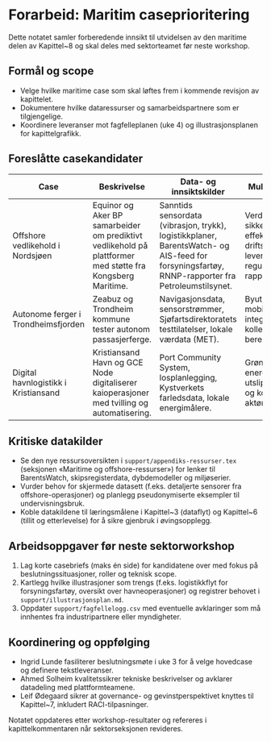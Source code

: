 # Forarbeid: Maritim caseprioritering

Dette notatet samler forberedende innsikt til utvidelsen av den maritime delen av Kapittel~8 og skal deles med sektorteamet før neste workshop.

## Formål og scope
- Velge hvilke maritime case som skal løftes frem i kommende revisjon av kapittelet.
- Dokumentere hvilke dataressurser og samarbeidspartnere som er tilgjengelige.
- Koordinere leveranser mot fagfelleplanen (uke 4) og illustrasjonsplanen for kapittelgrafikk.

## Foreslåtte casekandidater
| Case | Beskrivelse | Data- og innsiktskilder | Mulige vinklinger |
| --- | --- | --- | --- |
| Offshore vedlikehold i Nordsjøen | Equinor og Aker BP samarbeider om prediktivt vedlikehold på plattformer med støtte fra Kongsberg Maritime. | Sanntids sensordata (vibrasjon, trykk), logistikkplaner, BarentsWatch- og AIS-feed for forsyningsfartøy, RNNP-rapporter fra Petroleumstilsynet. | Verdikjede for sikkerhet og effektivitet: koble driftssenter, leverandørkjede og regulatoriske rapporteringskrav. |
| Autonome ferger i Trondheimsfjorden | Zeabuz og Trondheim kommune tester autonom passasjerferge. | Navigasjonsdata, sensorstrømmer, Sjøfartsdirektoratets testtilatelser, lokale værdata (MET). | Byutvikling og mobilitet: integrasjon mot kollektivsystem og beredskap. |
| Digital havnlogistikk i Kristiansand | Kristiansand Havn og GCE Node digitaliserer kaioperasjoner med tvilling og automatisering. | Port Community System, losplanlegging, Kystverkets farledsdata, lokale energimålere. | Grønne havner: energiflyt, utslippsreduksjoner og koordinering av aktører. |

## Kritiske datakilder
- Se den nye ressursoversikten i `support/appendiks-ressurser.tex` (seksjonen «Maritime og offshore-ressurser») for lenker til BarentsWatch, skipsregisterdata, dybdemodeller og miljøserier.
- Vurder behov for skjermede datasett (f.eks. detaljerte sensorer fra offshore-operasjoner) og planlegg pseudonymiserte eksempler til undervisningsbruk.
- Koble datakildene til læringsmålene i Kapittel~3 (dataflyt) og Kapittel~6 (tillit og etterlevelse) for å sikre gjenbruk i øvingsopplegg.

## Arbeidsoppgaver før neste sektorworkshop
1. Lag korte casebriefs (maks én side) for kandidatene over med fokus på beslutningssituasjoner, roller og teknisk scope.
2. Kartlegg hvilke illustrasjoner som trengs (f.eks. logistikkflyt for forsyningsfartøy, oversikt over havneoperasjoner) og registrer behovet i `support/illustrasjonsplan.md`.
3. Oppdater `support/fagfellelogg.csv` med eventuelle avklaringer som må innhentes fra industripartnere eller myndigheter.

## Koordinering og oppfølging
- Ingrid Lunde fasiliterer beslutningsmøte i uke 3 for å velge hovedcase og definere tekstleveranser.
- Ahmed Solheim kvalitetssikrer tekniske beskrivelser og avklarer datadeling med plattformteamene.
- Leif Ødegaard sikrer at governance- og gevinstperspektivet knyttes til Kapittel~7, inkludert RACI-tilpasninger.

Notatet oppdateres etter workshop-resultater og refereres i kapittelkommentaren når sektorseksjonen revideres.
